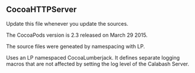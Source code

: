 ## CocoaHTTPServer

Update this file whenever you update the sources.

The CocoaPods version is 2.3 released on March 29 2015.

The source files were geneated by namespacing with LP.

Uses an LP namespaced CocoaLumberjack.  It defines
separate logging macros that are not affected by
setting the log level of the Calabash Server.
